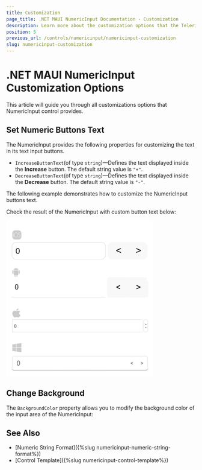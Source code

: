 ```yaml
---
title: Customization
page_title: .NET MAUI NumericInput Documentation - Customization
description: Learn more about the customization options that the Telerik UI for .NET MAUI NumericInput control provides.
position: 5
previous_url: /controls/numericinput/numericinput-customization
slug: numericinput-customization
---
```


# .NET MAUI NumericInput Customization Options

This article will guide you through all customizations options that NumericInput control provides.

## Set Numeric Buttons Text

The NumericInput provides the following properties for customizing the text in its text input buttons.

* `IncreaseButtonText`(of type `string`)&mdash;Defines the text displayed inside the **Increase** button. The default string value is `"+"`.
* `DecreaseButtonText`(of type `string`)&mdash;Defines the text displayed inside the **Decrease** button. The default string value is `"-"`.

The following example demonstrates how to customize the NumericInput buttons text.

<snippet id='numericinput-features-btntext' />

Check the result of the NumericInput with custom button text below:

![.NET MAUI NumericInput Button Text Customization](images/numericinput-buttons-customization.png "NumericInput Button Text Customization")

## Change Background

The `BackgroundColor` property allows you to modify the background color of the input area of the NumericInput:

<snippet id='numericinput-features-background' />

## See Also

- [Numeric String Format]({%slug numericinput-numeric-string-format%})
- [Control Template]({%slug numericinput-control-template%})